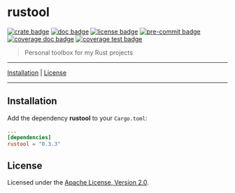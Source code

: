 # rustool

[![crate badge]][crate link]
[![doc badge]][doc link]
[![license badge]][license link]
[![pre-commit badge]][pre-commit link]
[![coverage doc badge]][doc link]
[![coverage test badge]][doc link]

> Personal toolbox for my Rust projects

---

[Installation](#installation) |
[License](#license)

---

## Installation

Add the dependency **rustool** to your `Cargo.toml`:

```toml
...
[dependencies]
rustool = "0.3.3"
```

## License

Licensed under the [Apache License, Version 2.0][license link].

[repository link]: https://github.com/GregoireHENRY/rustool
[crate link]: https://crates.io/crates/rustool
[crate badge]: https://meritbadge.herokuapp.com/rustool?style=flat-square
[doc link]: https://docs.rs/rustool
[doc badge]: https://docs.rs/rustool/badge.svg
[license link]: https://raw.githubusercontent.com/GregoireHENRY/rustool/main/LICENSE
[license badge]: https://img.shields.io/badge/license-Apache%202.0-blue.svg
[pre-commit link]: https://pre-commit.com
[pre-commit badge]: https://img.shields.io/badge/pre--commit-enabled-brightgreen?logo=pre-commit&logoColor=white
[coverage doc badge]: https://img.shields.io/badge/docs-100%25-brightgreen
[coverage test badge]: https://img.shields.io/badge/tests-100%25-brightgreen
